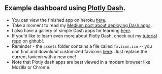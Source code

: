 ## Example dashboard using [Plotly Dash](https://plot.ly/dash).

* You can view the finished app on heroku [here](https://www.heroku.com/).
* Take a moment to read my [Medium post about deploying Dash apps](https://medium.com/@austinlasseter/how-to-deploy-a-simple-plotly-dash-app-to-heroku-622a2216eb73).
* I also have a gallery of simple Dash apps for learning [here](https://github.com/austinlasseter/plotly_dash_tutorial/blob/master/06%20Heroku%20examples/list%20of%20resources.md).
* If you'd like to learn even more about Plotly Dash, check out my [tutorial repo](https://github.com/austinlasseter/plotly_dash_tutorial) on github!.
* Reminder - the `assets` folder contains a file called `favicon.ico` -- you can find and download customized favicons [here](https://www.favicon.cc/). Just replace the current favicon with a new one!
* Note that Plotly dash apps are best viewed in a modern browser like Mozilla or Chrome.
